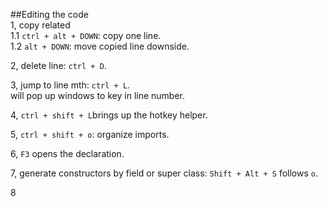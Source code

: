 ##Editing the code  
1, copy related  
1.1 `ctrl + alt + DOWN`: copy one line.   
1.2 `alt + DOWN`: move copied line downside.  

2, delete line: `ctrl + D`.   

3, jump to line mth: `ctrl + L`.  
   will pop up windows to key in line number.   
   
4, `ctrl + shift + L`brings up the hotkey helper.  

5, `ctrl + shift + o`: organize imports. 

6, `F3` opens the declaration. 

7, generate constructors by field or super class: 
`Shift + Alt + S` follows `o`.  

8 
